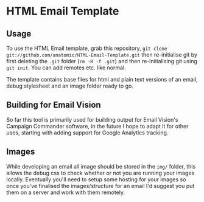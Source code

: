 # HTML Email Template

## Usage

To use the HTML Email template, grab this repository, `git clone git://github.com/anatomic/HTML-Email-Template.git` then re-initialise git by first deleting the `.git` folder (`rm -R -f .git`) and then re-initialising git using `git init`.  You can add remotes etc. like normal.

The template contains base files for html and plain text versions of an email, debug stylesheet and an image folder ready to go.

## Building for Email Vision

So far this tool is primarily used for building output for Email Vision's Campaign Commander software, in the future I hope to adapt it for other uses, starting with adding support for Google Analytics tracking.

## Images

While developing an email all image should be stored in the `img/` folder, this allows the debug css to check whether or not you are running your images locally.  Eventually you'll need to setup some hosting for your images so once you've finalised the images/structure for an email I'd suggest you put them on a server and work with them remotely.